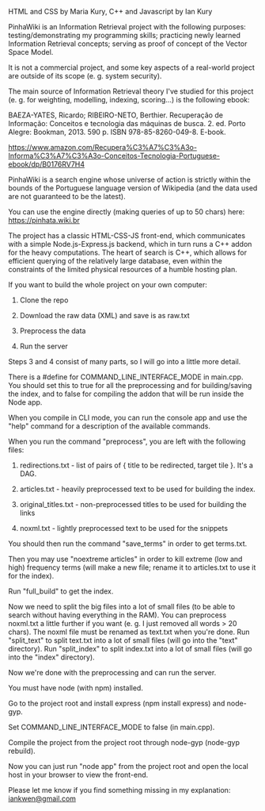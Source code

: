 HTML and CSS by Maria Kury, C++ and Javascript by Ian Kury

PinhaWiki is an Information Retrieval project with the following purposes: testing/demonstrating my programming skills; practicing newly learned Information Retrieval concepts; serving as proof of concept of the Vector Space Model.

It is not a commercial project, and some key aspects of a real-world project are outside of its scope (e. g. system security).

The main source of Information Retrieval theory I've studied for this project (e. g. for weighting, modelling, indexing, scoring...) is the following ebook:

BAEZA-YATES, Ricardo; RIBEIRO-NETO, Berthier. Recuperação de Informação: Conceitos e tecnologia das máquinas de busca. 2. ed. Porto Alegre: Bookman, 2013. 590 p. ISBN 978-85-8260-049-8. E-book.

https://www.amazon.com/Recupera%C3%A7%C3%A3o-Informa%C3%A7%C3%A3o-Conceitos-Tecnologia-Portuguese-ebook/dp/B0176RV7H4

PinhaWiki is a search engine whose universe of action is strictly within the bounds of the Portuguese language version of Wikipedia (and the data used are not guaranteed to be the latest).

You can use the engine directly (making queries of up to 50 chars) here: https://pinhata.wiki.br


The project has a classic HTML-CSS-JS front-end, which communicates with a simple Node.js-Express.js backend, which in turn runs a C++ addon for the heavy computations. The heart of search is C++, which allows for efficient querying of the relatively large database, even within the constraints of the limited physical resources of a humble hosting plan.

If you want to build the whole project on your own computer:

1) Clone the repo

2) Download the raw data (XML) and save is as raw.txt

3) Preprocess the data

4) Run the server


Steps 3 and 4 consist of many parts, so I will go into a little more detail.

There is a #define for COMMAND_LINE_INTERFACE_MODE in main.cpp.
You should set this to true for all the preprocessing and for building/saving the index, and to false for compiling the addon that will be run inside the Node app.

When you compile in CLI mode, you can run the console app and use the "help" command for a description of the available commands.

When you run the command "preprocess", you are left with the following files:

1) redirections.txt - list of pairs of { title to be redirected, target tile }. It's a DAG.

2) articles.txt - heavily preprocessed text to be used for building the index.

3) original_titles.txt - non-preprocessed titles to be used for building the links

4) noxml.txt - lightly preprocessed text to be used for the snippets

You should then run the command "save_terms" in order to get terms.txt.

Then you may use "noextreme articles" in order to kill extreme (low and high) frequency terms (will make a new file; rename it to articles.txt to use it for the index).

Run "full_build" to get the index. 

Now we need to split the big files into a lot of small files (to be able to search without having everything in the RAM). You can preprocess noxml.txt a little further if you want (e. g. I just removed all words > 20 chars). The noxml file must be renamed as text.txt when you're done.
Run "split_text" to split text.txt into a lot of small files (will go into the "text" directory).
Run "split_index" to split index.txt into a lot of small files (will go into the "index" directory).

Now we're done with the preprocessing and can run the server.

You must have node (with npm) installed. 

Go to the project root and install express (npm install express) and node-gyp.

Set COMMAND_LINE_INTERFACE_MODE to false (in main.cpp).

Compile the project from the project root through node-gyp (node-gyp rebuild).

Now you can just run "node app" from the project root and open the local host in your browser to view the front-end.

Please let me know if you find something missing in my explanation: iankwen@gmail.com